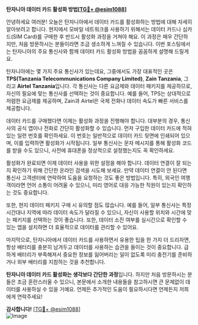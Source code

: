 **탄자니아 데이터 카드 활성화 방법[[TG💪+ @esim1088](https://t.me/s/esim1088)]**

안녕하세요 여러분! 오늘은 탄자니아에서 데이터 카드를 활성화하는 방법에 대해 자세히 알아보려고 합니다. 현지에서 모바일 네트워크를 사용하기 위해서는 데이터 카드나 심카드(SIM Card)를 구매한 후 반드시 활성화 과정을 거쳐야 해요. 이 과정은 매우 간단하지만, 처음 방문하시는 분들이라면 조금 생소하게 느껴질 수 있습니다. 이번 포스팅에서는 탄자니아의 주요 통신사와 함께 데이터 카드 활성화 방법을 꼼꼼하게 설명해 드릴게요.

탄자니아에는 몇 가지 주요 통신사가 있는데요, 그중에서도 가장 대표적인 곳은 **TPS(Tanzania Telecommunications Company Limited)**, **Zain Tanzania**, 그리고 **Airtel Tanzania**입니다. 각 통신사는 다른 요금제와 데이터 패키지를 제공하므로, 자신의 필요에 맞는 통신사를 선택하는 것이 중요합니다. 예를 들어, TPS는 상대적으로 저렴한 요금제를 제공하며, Zain과 Airtel은 국제 전화나 데이터 속도가 빠른 서비스를 제공합니다.

데이터 카드를 구매했다면 이제는 활성화 과정을 진행해야 합니다. 대부분의 경우, 통신사의 공식 앱이나 전화로 간단히 활성화할 수 있습니다. 먼저 구입한 데이터 카드에 적혀 있는 일련 번호를 확인하세요. 이 번호는 일반적으로 데이터 카드 뒷면에 인쇄되어 있으며, 이를 입력하면 활성화가 시작됩니다. 일부 통신사는 문자 메시지를 통해 활성화 코드를 받을 수도 있으니, 사전에 휴대폰을 정상적으로 설정했는지도 꼭 확인하세요.

활성화가 완료되면 이제 데이터 사용을 위한 설정을 해야 합니다. 데이터 연결이 잘 되는지 확인하기 위해 간단한 온라인 검색을 시도해 보세요. 만약 데이터 연결이 안 된다면 통신사 고객센터에 연락하여 도움을 요청하는 것도 좋은 방법입니다. 특히, 외국인 여행객이라면 언어 소통이 어려울 수 있으니, 미리 영어로 대응 가능한 직원이 있는지 확인하는 것도 중요합니다.

또한, 현지 데이터 패키지 구매 시 유의할 점도 많습니다. 예를 들어, 일부 통신사는 특정 시간대나 지역에 따라 데이터 속도가 달라질 수 있으니, 자신이 사용할 위치와 시간에 맞는 패키지를 선택하는 것이 좋습니다. 또한, 데이터 소진 여부를 실시간으로 확인할 수 있는 앱을 설치하면 더 효율적으로 데이터를 관리할 수 있어요.

마지막으로, 탄자니아에서 데이터 카드를 사용하면서 유용한 팁을 한 가지 더 드리자면, 항상 배터리를 충분히 남겨두고 데이터를 사용하는 습관을 들이는 것이 중요합니다. 급하게 배터리가 부족해져서 중요한 정보를 잃어버리는 일이 없도록 미리 충전기를 준비하거나 외부 배터리를 지참하는 것을 추천합니다.

**탄자니아 데이터 카드 활성화는 생각보다 간단한 과정**입니다. 하지만 처음 방문하시는 분들은 조금 혼란스러울 수 있으니, 본문에서 소개한 내용들을 참고하시면 큰 문제없이 데이터를 사용하실 수 있을 거예요. 언제든 추가적인 도움이 필요하시다면 언제든지 저희에게 연락주세요!

**감사합니다!** [[TG💪+ @esim1088](https://t.me/s/esim1088)]  
![Image](https://i.postimg.cc/Y0z9fWf4/image.png)